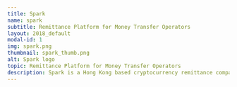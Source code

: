 ```yaml
---
title: Spark
name: spark
subtitle: Remittance Platform for Money Transfer Operators
layout: 2018_default
modal-id: 1
img: spark.png
thumbnail: spark_thumb.png
alt: Spark logo
topic: Remittance Platform for Money Transfer Operators
description: Spark is a Hong Kong based cryptocurrency remittance company founded in 2014. We are building a bankless remittance ecosystem for Money Transfer Operators so they can send money cheaper and better for their remittance companies. The Spark network provides better rates, faster payments and access to 180+ cryptocurrencies through a hybrid platform using Bitcoin and Bitshares. Spark also operates in Hong Kong, Philippines, Indonesia, Vietnam, Pakistan, Nigeria and Ghana. And most recently raised significant funding privately and via an Initial Coin Offering ($ZEPH). https://bitspark.io/
---
```

